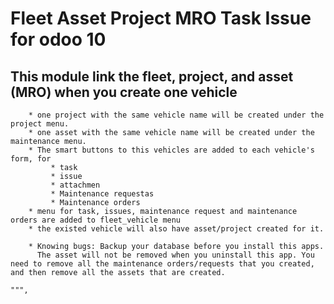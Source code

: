 Fleet Asset Project MRO Task Issue for odoo 10
=============================
This module link the fleet, project, and asset (MRO)
when you create one vehicle
-------------
        * one project with the same vehicle name will be created under the project menu.
        * one asset with the same vehicle name will be created under the maintenance menu.
        * The smart buttons to this vehicles are added to each vehicle's form, for 
             * task
             * issue
             * attachmen
             * Maintenance requestas
             * Maintenance orders
        * menu for task, issues, maintenance request and maintenance orders are added to fleet_vehicle menu
        * the existed vehicle will also have asset/project created for it.

        * Knowing bugs: Backup your database before you install this apps. 
          The asset will not be removed when you uninstall this app. You need to remove all the maintenance orders/requests that you created, and then remove all the assets that are created.

    """,

